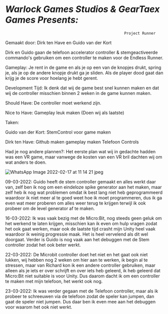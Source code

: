 #                                          ***Warlock Games Studios & GearTaex Games Presents:***
                                                         Project Runner

Gemaakt door: Dirk ten Have en Guido van der Kort



Dirk en Guido gaan de telefoon accelerator controller & stemgeactiveerde commando's gebruiken om een controller te maken voor de Endless Runner.

Gameplay: 
Je rent in de game en als je op een van de knopjes drukt, spring je, als je op de andere knopje drukt ga je sliden. Als de player dood gaat dan 
krijg je de score voor hoelang je hebt gerent.

Development Tijd: 
Ik denk dat wij de game best snel kunnen maken en dat wij de controller misschien binnen 2 weken in de game kunnen maken.

Should Have: 
De controller moet werkend zijn.

Nice to Have: 
Gameplay leuk maken (Doen wij als laatste)

Taken: 

Guido van der Kort: 
StemControl voor game maken

Dirk ten Have: 
Github maken 
gameplay maken 
Telefoon Controls

Had je nog andere plannen?: 
Het eerste plan wat wij in gedachte hadden was een VR game, maar vanwege de kosten van een VR bril dachten wij om wat anders te doen.

 ![WhatsApp Image 2022-02-17 at 11 14 21 jpeg](https://user-images.githubusercontent.com/47526227/154455205-e952a146-8766-450f-9d97-6cad3825b2f2.png)
 
09-03-2022:
Guido heeft de stem controller gemaakt en alles werkt daar van, zelf ben ik nog om een eindeloze spike generator aan het maken, maar zelf heb ik nog wat problemen
omdat ik best lang niet heb geprogrammeerd waardoor ik niet meer al te goed weet hoe ik moet programmeren, dus ik ga even wat meer proberen om alles weer terug te 
krijgen terwijl ik ook probeer om de level generator af te maken.

16-03-2022:
Ik was vaak bezig met de Micro:Bit, nog steeds geen geluk om het werkend te laten krijgen, misschien kan ik even om hulp vragen zodat het ook gaat werken, maar ook
de laatste tijd crasht mijn Unity heel vaak waardoor ik weinig progressie maak. Het is heel vervelend als dit wel doorgaat. Verder is Guido is nog vaak 
aan het debuggen met de Stem controller zodat het ook beter werkt. 

22-03-2022:
De Microbit controller doet het niet en het gaat ook niet lukken, wij hebben nog 2 weken om hier aan te werken, ik begin al te stressen, maar van Richard
kon ik een andere controller gebruiken, maar alleen als je iets er over schrijft en over iets heb geleerd, ik heb geleerd dat Micro:Bit niet suitable is voor Unity.
Dus daarom dacht ik om een controller te maken met mijn telefoon, het werkt ook nog.

23-03-2022:
Ik was verder gegaan met de Telefoon controller, maar als ik probeer te schreeuwen via de telefoon zodat de speler kan jumpen, dan gaat de speler niet jumpen.
Dus daar ben ik even mee aan het debuggen voor waarom het ook niet werkt.
